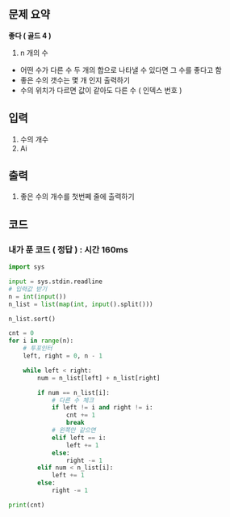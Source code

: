 ## 문제 요약

**좋다 ( 골드 4 )**

1. n 개의 수
- 어떤 수가 다른 수 두 개의 합으로 나타낼 수 있다면 그 수를 좋다고 함
- 좋은 수의 갯수는 몇 개 인지 출력하기
- 수의 위치가 다르면 값이 같아도 다른 수 ( 인덱스 번호 )


## 입력
1. 수의 개수
2. Ai

## 출력
1. 좋은 수의 개수를 첫번쩨 줄에 출력하기

## 코드

### 내가 푼 코드 ( 정답 ) : 시간 160ms

```python
import sys

input = sys.stdin.readline
# 입력값 받기
n = int(input())
n_list = list(map(int, input().split()))

n_list.sort()

cnt = 0
for i in range(n):
    # 투포인터
    left, right = 0, n - 1

    while left < right:
        num = n_list[left] + n_list[right]

        if num == n_list[i]:
            # 다른 수 체크
            if left != i and right != i:
                cnt += 1
                break
            # 왼쪽만 같으면
            elif left == i:
                left += 1
            else:
                right -= 1
        elif num < n_list[i]:
            left += 1
        else:
            right -= 1

print(cnt)

```

